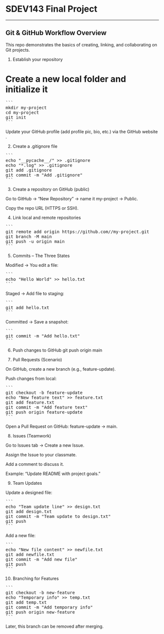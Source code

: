 # SDEV143 Final Project
---
## Git & GitHub Workflow Overview

This repo demonstrates the basics of creating, linking, and collaborating on Git projects.

1. Establish your repository
# Create a new local folder and initialize it
<pre>```
mkdir my-project
cd my-project
git init
```</pre>


Update your GitHub profile (add profile pic, bio, etc.) via the GitHub website
.

2. Create a .gitignore file
<pre>```
echo "__pycache__/" >> .gitignore
echo "*.log" >> .gitignore
git add .gitignore
git commit -m "Add .gitignore"
```</pre>

3. Create a repository on GitHub (public)

Go to GitHub → “New Repository” → name it my-project → Public.

Copy the repo URL (HTTPS or SSH).

4. Link local and remote repositories
<pre>```
git remote add origin https://github.com/<username>/my-project.git
git branch -M main
git push -u origin main
```</pre>

5. Commits – The Three States

Modified → You edit a file:

<pre>```
echo "Hello World" >> hello.txt
```</pre>


Staged → Add file to staging:

<pre>```
git add hello.txt
```</pre>


Committed → Save a snapshot:

<pre>```
git commit -m "Add hello.txt"
```</pre>

6. Push changes to GitHub
git push origin main

7. Pull Requests (Scenario)

On GitHub, create a new branch (e.g., feature-update).

Push changes from local:

<pre>```
git checkout -b feature-update
echo "New feature text" >> feature.txt
git add feature.txt
git commit -m "Add feature text"
git push origin feature-update
```</pre>


Open a Pull Request on GitHub: feature-update → main.

8. Issues (Teamwork)

Go to Issues tab → Create a new Issue.

Assign the Issue to your classmate.

Add a comment to discuss it.

Example: “Update README with project goals.”

9. Team Updates

Update a designed file:

<pre>```
echo "Team update line" >> design.txt
git add design.txt
git commit -m "Team update to design.txt"
git push
```</pre>


Add a new file:

<pre>```
echo "New file content" >> newfile.txt
git add newfile.txt
git commit -m "Add new file"
git push
```</pre>

10. Branching for Features
<pre>```
git checkout -b new-feature
echo "Temporary info" >> temp.txt
git add temp.txt
git commit -m "Add temporary info"
git push origin new-feature
```</pre>


Later, this branch can be removed after merging.
